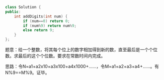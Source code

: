 ```CPP
class Solution {
public:
    int addDigits(int num) {
        if (num==0) return 0;
        if (num%9) return num%9;
        else return 9;
    }
};
```

题意：给一个整数，将其每个位上的数字相加得到新的数，直至最后是一个个位数。求最后的这个个位数。要求在常数时间内完成。

思路：令N=a1+a2x10+a3x100+a4x1000+......，令M=a1+a2+a3+a4+......。有N%9==M%9。证毕。